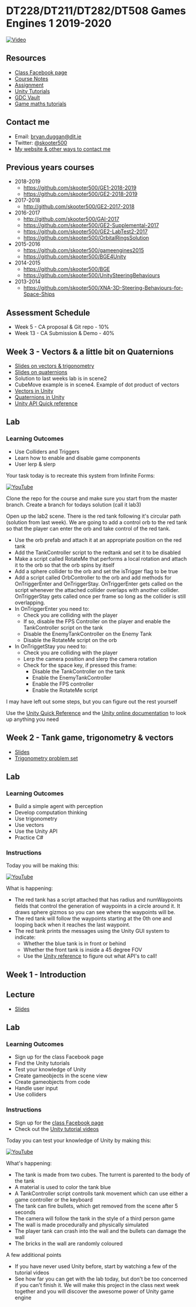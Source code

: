 # DT228/DT211/DT282/DT508 Games Engines 1 2019-2020

[![Video](http://img.youtube.com/vi/NMDupdv85FE/0.jpg)](http://www.youtube.com/watch?NMDupdv85FE)

## Resources
- [Class Facebook page](https://www.facebook.com/groups/407619519952058/)
- [Course Notes](https://drive.google.com/open?id=1CeMUWjCUa1Ere2fMmtLz5TCL4O136mxj)
- [Assignment](assignment.md)
- [Unity Tutorials](https://unity3d.com/learn/tutorials) 
- [GDC Vault](http://www.gdcvault.com/)
- [Game maths tutorials](http://www.wildbunny.co.uk/blog/vector-maths-a-primer-for-games-programmers/)

## Contact me
* Email: bryan.duggan@dit.ie
* Twitter: [@skooter500](http://twitter.com/skooter500)
* [My website & other ways to contact me](http://bryanduggan.org)


## Previous years courses
- 2018-2019
    - https://github.com/skooter500/GE1-2018-2019
    - https://github.com/skooter500/GE2-2018-2019
- 2017-2018
    - http://github.com/skooter500/GE2-2017-2018
- 2016-2017
	- http://github.com/skooter500/GAI-2017
	- https://github.com/skooter500/GE2-Supplemental-2017
	- https://github.com/skooter500/GE2-LabTest2-2017
	- https://github.com/skooter500/OrbitalRingsSolution
- 2015-2016
    - https://github.com/skooter500/gameengines2015
    - https://github.com/skooter500/BGE4Unity
- 2014-2015
    - https://github.com/skooter500/BGE
    - https://github.com/skooter500/UnitySteeringBehaviours 
- 2013-2014
    - https://github.com/skooter500/XNA-3D-Steering-Behaviours-for-Space-Ships
	
## Assessment Schedule	
- Week 5 - CA proposal & Git repo - 10%
- Week 13 - CA Submission & Demo - 40%

## Week 3 - Vectors & a little bit on Quaternions
- [Slides on vectors & trigonometry](https://drive.google.com/file/d/14pWZNf2Z-FX096wCLHt9t6tLorS323-k/view?usp=sharing)
- [Slides on quaternions](https://drive.google.com/file/d/11-KFbodaAl9dRSs9ljzdDyTDp1QWWnsZ/view?usp=sharing)
- Solution to last weeks lab is in scene2
- CubeMove example is in scene4. Example of dot product of vectors
- [Vectors in Unity](https://docs.unity3d.com/Manual/UnderstandingVectorArithmetic.html)
- [Quaternions in Unity](https://docs.unity3d.com/Manual/UnderstandingVectorArithmetic.html)
- [Unity API Quick reference](unityref.md)

## Lab
### Learning Outcomes
- Use Colliders and Triggers
- Learn how to enable and disable game components
- User lerp & slerp

Your task today is to recreate this system from Infinite Forms:

[![YouTube](http://img.youtube.com/vi/wvu5DuJydKY/0.jpg)](http://www.youtube.com/watch?v=wvu5DuJydKY)

Clone the repo for the course and make sure you start from the master branch. Create a branch for todays solution (call it lab3)

Open up the lab2 scene. There is the red tank following it's circular path (solution from last week). We are going to add a control orb to the red tank so that the player can enter the orb and take control of the red tank.

- Use the orb prefab and attach it at an appropriate position on the red tank
- Add the TankController script to the redtank and set it to be disabled
- Make a script called RotateMe that performs a local rotation and attach it to the orb so that the orb spins by itself
- Add a sphere collider to the orb and set the isTrigger flag to be true
- Add a script called OrbController to the orb and add methods for OnTriggerEnter and OnTriggerStay. OnTriggerEnter gets called on the script whenever the attached collider overlaps with another collider. OnTriggerStay gets called once per frame so long as the collider is still overlapping.
- In OnTriggerEnter you need to:
    - Check you are colliding with the player
    - If so, disable the FPS Controller on the player and enable the TankController script on the tank
    - Disable the EnemyTankController on the Enemy Tank
    - Disable the RotateMe script on the orb
- In OnTriggetStay you need to:    
    - Check you are colliding with the player
    - Lerp the camera position and slerp the camera rotation
    - Check for the space key, if pressed this frame:
        - Disable the TankController on the tank
        - Enable the EnemyTankController
        - Enable the FPS controller
        - Enable the RotateMe script

I may have left out some steps, but you can figure out the rest yourself        

Use the [Unity Quick Reference](unityref.md) and the [Unity online documentation](https://docs.unity3d.com/ScriptReference/) to look up anything you need

## Week 2 - Tank game, trigonometry & vectors
- [Slides](https://drive.google.com/file/d/14pWZNf2Z-FX096wCLHt9t6tLorS323-k/view?usp=sharing)
- [Trigonometry problem set](https://1.cdn.edl.io/IDqRlI8C9dRkoqehbbdHBrcGT6m87gkCQuMKTkp0U7JvHvuG.pdf)

## Lab
### Learning Outcomes
- Build a simple agent with perception
- Develop computation thinking
- Use trigonometry
- Use vectors
- Use the Unity API
- Practice C#

### Instructions

Today you will be making this:

[![YouTube](http://img.youtube.com/vi/kC_W1WBB7uY/0.jpg)](http://www.youtube.com/watch?v=kC_W1WBB7uY)

What is happening:
- The red tank has a script attached that has radius and numWaypoints fields that control the generation of waypoints in a circle around it. It draws sphere gizmos so you can see where the waypoints will be.
- The red tank will follow the waypoints starting at the 0th one and looping back when it reaches the last waypoint.
- The red tank prints the messages using the Unity GUI system to indicate:
    - Whether the blue tank is in front or behind
    - Whether the front tank is inside a 45 degree FOV
    - Use the [Unity reference](unityref.md) to figure out what API's to call!
  
## Week 1 - Introduction
## Lecture
- [Slides](https://drive.google.com/file/d/14pWZNf2Z-FX096wCLHt9t6tLorS323-k/view?usp=sharing)

## Lab

### Learning Outcomes
- Sign up for the class Facebook page
- Find the Unity tutorials
- Test your knowledge of Unity
- Create gameobjects in the scene view
- Create gameobjects from code
- Handle user input
- Use colliders

### Instructions
- Sign up for the [class Facebook page](https://www.facebook.com/groups/407619519952058/)
- Check out the [Unity tutorial videos](https://unity3d.com/learn/tutorials)

Today you can test your knowledge of Unity by making this:

[![YouTube](http://img.youtube.com/vi/B3dSCruPi_s/0.jpg)](http://www.youtube.com/watch?v=B3dSCruPi_s)

What's happening:

- The tank is made from two cubes. The turrent is parented to the body of the tank
- A material is used to color the tank blue
- A TankController script controlls tank movement which can use either a game controller or the keyboard
- The tank can fire bullets, which get removed from the scene after 5 seconds
- The camera will follow the tank in the style of a third person game
- The wall is made procedurally and physically simulated
- The player tank can crash into the wall and the bullets can damage the wall
- The bricks in the wall are randomly coloured

A few additional points

- If you have never used Unity before, start by watching a few of the tutorial videos
- See how far you can get with the lab today, but don't be too concerned if you can't finish it. We will make this project in the class next week together and you will discover the awesome power of Unity game engine